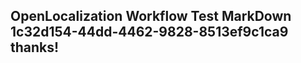 <properties
ms.topic="hero-topic"
ms.test1="hero-topic"
ms.test2="test"/>

## OpenLocalization Workflow Test MarkDown 1c32d154-44dd-4462-9828-8513ef9c1ca9 thanks!
<!--HONumber=Mar16_HO4-->
